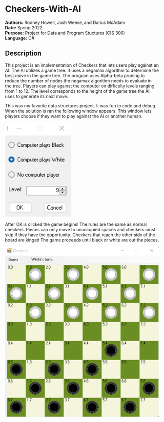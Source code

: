 # Checkers-With-AI
**Authors:** Rodney Howell, Josh Weese, and Darius McAdam  
**Date:** Spring 2022  
**Purpose:** Project for Data and Program Stuctures (CIS 300)  
**Language:** C# 

## Description
This project is an implementation of Checkers that lets users play against an AI. The AI utilizes a game tree. It uses a negamax algorithm to determine the best move in the game tree. The program uses Alpha-beta pruning to reduce the number of nodes the negamax algorithm needs to evaluate in the tree. Players can play against the computer on difficulty levels ranging from 1 to 12. The level corresponds to the height of the game tree the AI uses to generate its next move.

This was my favorite data structures project. It was fun to code and debug. When the solution is ran the following window appears. This window lets players choose if they want to play against the AI or another human.

![My Image](Images/Game-Setup.png)

After OK is clicked the game begins! The rules are the same as normal checkers. Pieces can only move to unoccupied spaces and checkers must skip if they have the opportunity. Checkers that reach the other side of the board are kinged The game proceeds until black or white are out the pieces. 

![My Image](Images/Game-Start.png)

